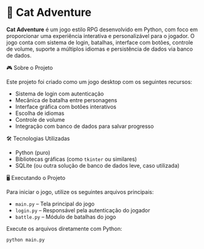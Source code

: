 # 🐾 Cat Adventure

**Cat Adventure** é um jogo estilo RPG desenvolvido em Python, com foco em proporcionar uma experiência interativa e personalizável para o jogador. O jogo conta com sistema de login, batalhas, interface com botões, controle de volume, suporte a múltiplos idiomas e persistência de dados via banco de dados.

🎮 Sobre o Projeto

Este projeto foi criado como um jogo desktop com os seguintes recursos:

- Sistema de login com autenticação
- Mecânica de batalha entre personagens
- Interface gráfica com botões interativos
- Escolha de idiomas
- Controle de volume
- Integração com banco de dados para salvar progresso

🛠 Tecnologias Utilizadas

- Python (puro)
- Bibliotecas gráficas (como `tkinter` ou similares)
- SQLite (ou outra solução de banco de dados leve, caso utilizada)

🖥️ Executando o Projeto

Para iniciar o jogo, utilize os seguintes arquivos principais:

- `main.py` – Tela principal do jogo
- `login.py` – Responsável pela autenticação do jogador
- `battle.py` – Módulo de batalhas do jogo

Execute os arquivos diretamente com Python:

```bash
python main.py
